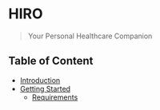 # HIRO 

> Your Personal Healthcare Companion

## Table of Content

- [Introduction](#Introduction)
- [Getting Started](#GettingStarted)
  - [Requirements](#requirments)
